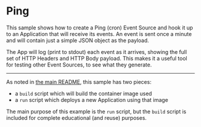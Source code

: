# Ping

This sample shows how to create a Ping (cron) Event Source and hook it up
to an Application that will receive its events. An event is sent once a
minute and will contain just a simple JSON object as the payload.

The App will log (print to stdout) each event as it arrives, showing the
full set of HTTP Headers and HTTP Body payload. This makes it a useful
tool for testing other Event Sources, to see what they generate.

- - -

As noted in [the main README](../README.md), this sample has two pieces:

- a `build` script which will build the container image used
- a `run` script which deploys a new Application using that image

The main purpose of this example is the `run` script, but the `build`
script is included for complete educational (and reuse) purposes. 

